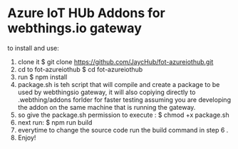 # Azure IoT HUb Addons for webthings.io gateway

to install and use:
1. clone it $ git clone https://github.com/JaycHub/fot-azureiothub.git
2. cd to fot-azureiothub $ cd fot-azureiothub
3. run $ npm install
4. package.sh is teh script that will compile and create a package to be used by webthingsio gateway, it will also copiying directly to .webthing/addons forlder for faster testing assuming you are developing the addon on the same machine that is running the gateway.
5. so give the package.sh permission to execute : $ chmod +x package.sh
6. next run: $ npm run build
7. everytime to change the source code run the build command in step 6 .
8. Enjoy!
